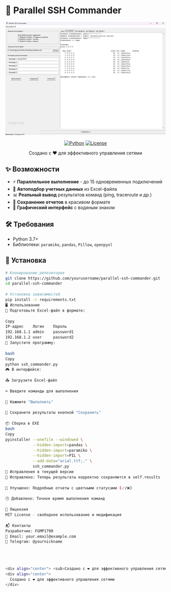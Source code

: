 # 🚀 Parallel SSH Commander

<div align="center">
  <img src="screenshot.png" alt="App Screenshot" width="800">
  
  [![Python](https://img.shields.io/badge/Python-3.7%2B-blue?logo=python)](https://python.org)
  [![License](https://img.shields.io/badge/License-MIT-green)](LICENSE)



  Создано с ❤️ для эффективного управления сетями
</div>

## ✨ Возможности

- ⚡ **Параллельное выполнение** - до 15 одновременных подключений
- 🔑 **Автоподбор учетных данных** из Excel-файла
- 📊 **Реальный вывод** результатов команд (ping, traceroute и др.)
- 💾 **Сохранение отчетов** в красивом формате
- 🎨 **Графический интерфейс** с водяным знаком

## 🛠️ Требования

- Python 3.7+
- Библиотеки: `paramiko`, `pandas`, `Pillow`, `openpyxl`

## 🚀 Установка

```bash
# Клонирование репозитория
git clone https://github.com/yourusername/parallel-ssh-commander.git
cd parallel-ssh-commander

# Установка зависимостей
pip install -r requirements.txt
🖥️ Использование
📂 Подготовьте Excel-файл в формате:

Copy
IP-адрес    Логин    Пароль
192.168.1.1 admin    password1
192.168.1.2 user     password2
🏃 Запустите программу:

bash
Copy
python ssh_commander.py
🎮 В интерфейсе:

📤 Загрузите Excel-файл

⌨️ Введите команды для выполнения

🚀 Нажмите "Выполнить"

💾 Сохраните результаты кнопкой "Сохранить"

📦 Сборка в EXE
bash
Copy
pyinstaller --onefile --windowed \
            --hidden-import=pandas \
            --hidden-import=paramiko \
            --hidden-import=PIL \
            --add-data="arial.ttf;." \
            ssh_commander.py
🔧 Исправления в текущей версии
🐛 Исправлено: Теперь результаты корректно сохраняются в self.results

📝 Улучшено: Подробные отчеты с цветными статусами (✅/❌)

🕒 Добавлено: Точное время выполнения команд

📜 Лицензия
MIT License - свободное использование и модификация

📬 Контакты
Разработчик: FGMP1790
📧 Email: your.email@example.com
💬 Telegram: @yournickname




<div align="center"> <sub>Создано с ❤️ для эффективного управления сетями</sub> </div>
<div align="center">
  Создано с ❤️ для эффективного управления сетями
</div>

